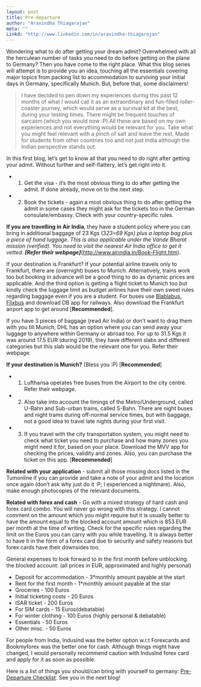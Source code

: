 ```yaml
---
layout: post
title: Pre-departure
author: "Aravindha Thiagarajan"
meta: ""
Linkd: "http://www.linkedin.com/in/aravindha-thiagarajan"
---
```


Wondering what to do after getting your dream admit? Overwhelmed with all the herculean number of tasks you need to do before getting on the plane to Germany? Then you have come to the right place. What this blog series will attempt is to provide you an idea, touching all the essentials covering major topics from packing list to accommodation to surviving your initial days in Germany, specifically Munich. But, before that, some disclaimers!

> I have decided to pen down my experiences during this past 12 months of what I would call it as an extraordinary and fun-filled roller-coaster journey, which would serve as a survival kit at the best, during your testing times. There might be frequent touches of sarcasm (which you would now :P).All these are based on my own experiences and not everything would be relevant for you. Take what you might feel relevant with a pinch of salt and leave the rest. Made for students from other countries too and not just India although the Indian perspective stands out.


In this first blog, let’s get to know all that you need to do right after getting your admit. Without further and self-flattery, let’s get right into it.

>
- 1) Get the visa - it’s the most obvious thing to do after getting the admit. If done already, move on to the next step.
- 2) Book the tickets - again a most obvious thing to do after getting the admit in some cases they might ask for the tickets too in the German consulate/embassy. Check with your country-specific rules.

**If you are travelling in Air India**, they have a student policy where you can bring in additional baggage of 23 Kgs (3*23=69 Kgs) plus a laptop bag plus a piece of hand luggage. This is also applicable under the Vande Bharat mission (verified). You need to visit the nearest Air India office to get it vetted. **[Refer their webpage]***(http://www.airindia.in/Book-Flight.htm).

If your destination is Frankfurt? If your potential airline travels only to Frankfurt, there are (overnight) buses to
Munich. Alternatively, trains work too but booking in advance will be a good thing to do as dynamic prices are applicable. And the third option is getting a flight ticket to Munich too but kindly check the luggage limit as budget airlines have their own sweet rules regarding baggage even if you are a student. For buses use [Blablabus](https://www.ouibus.com/), [Flixbus](https://global.flixbus.com/bus/germany) and download DB app for railways. Also download the Frankfurt airport app to get around [**Recommended**].

If you have 3 pieces of baggage (read Air India) or don’t want to drag them with you till Munich, DHL has an option where you can send away your luggage to anywhere within Germany or abroad too. For up to 31.5 Kgs it was around 17.5 EUR (during 2019), they have different slabs and different categories but this slab would be the relevant one for you. Refer their webpage.

**If your destination is Munich?** (Bless you :P) [**Recommended**]
- 1) Lufthansa operates free buses from the Airport to the city centre. Refer their webpage.

- 2) Also take into account the timings of the Metro/Underground, called U-Bahn and Sub-urban trains, called S-Bahn. There are night buses and night trams during off-normal service times, but with baggage, not a good idea to travel late nights during your first visit.

- 3) If you travel with the city transportation system, you might need to check what ticket you need to purchase and how many zones you might need it for, based on your place. Download the MVV app for checking the prices, validity and
zones. Also, you can purchase the ticket on this app. [**Recommended**]

**Related with your application** - submit all those missing docs listed in the Tumonline if you can provide and take a note of your admit and the location once again (don’t ask why just do it :P; I experienced a nightmare). Also, make enough photocopies of the relevant documents.

**Related with forex and cash** - Go with a mixed strategy of hard cash and forex card combo. You will never go wrong
with this strategy. I cannot comment on the amount which you might require but it is usually better to have the amount equal to the blocked account amount which is 853 EUR per month at the time of writing. Check for the specific rules regarding the limit on the Euros you can carry with you while travelling. It is always better to have it in the form of a forex card due to security and safety reasons but forex cards have their downsides too.


General expenses to look forward to in the first month before unblocking the blocked account: (all prices in EUR, approximated and highly personal)
>
- Deposit for accommodation - 3*monthly amount payable at the start
- Rent for the first month - 1*monthly amount payable at the star
- Groceries - 100 Euros
- Initial ticketing costs - 20 Euros
- ISAR ticket - 200 Euros
- For SIM cards - 15  Euros(debatable)
- For winter clothing - 100 Euros (highly personal & debatable)
- Essentials - 50 Euros
- Other misc. - 50 Euros

For people from India, IndusInd was the better option w.r.t Forexcards and Bookmyforex was the better one for cash. Although things might have changed, I would personally recommend caution with IndusInd forex card and apply for it as soon as
possible.

Here is a list of things you should/can bring with yourself to germany: [Pre-Departure Checklist](/resource_documents/Packinglist.pdf). 
See you in the next blog!
